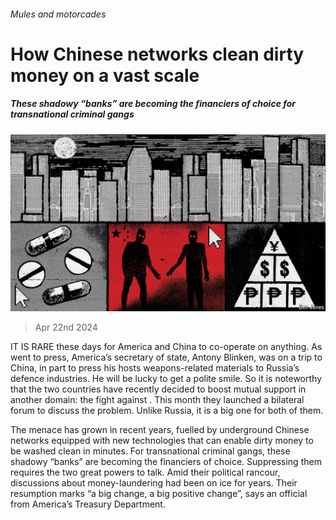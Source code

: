 ###### Mules and motorcades

# How Chinese networks clean dirty money on a vast scale 

##### These shadowy “banks” are becoming the financiers of choice for transnational criminal gangs 

![image](images/20240427_CND001.jpg) 

> Apr 22nd 2024 

IT IS RARE these days for America and China to co-operate on anything. As  went to press, America’s secretary of state, Antony Blinken, was on a trip to China, in part to press his hosts  weapons-related materials to Russia’s defence industries. He will be lucky to get a polite smile. So it is noteworthy that the two countries have recently decided to boost mutual support in another domain: the fight against . This month they launched a bilateral forum to discuss the problem. Unlike Russia, it is a big one for both of them. 

The menace has grown in recent years, fuelled by underground Chinese networks equipped with new technologies that can enable dirty money to be washed clean in minutes. For transnational criminal gangs, these shadowy “banks” are becoming the financiers of choice. Suppressing them requires the two great powers to talk. Amid their political rancour, discussions about money-laundering had been on ice for years. Their resumption marks “a big change, a big positive change”, says an official from America’s Treasury Department. 

